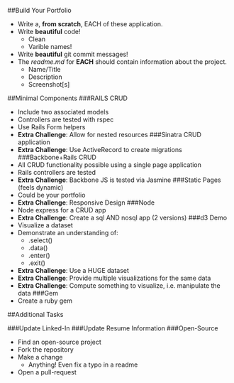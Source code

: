 
##Build Your Portfolio
- Write a, **from scratch**, EACH of these application.
- Write **beautiful** code!
  - Clean
  - Varible names!
- Write **beautiful** git commit messages!
- The *readme.md* for **EACH** should contain information about the project.
  - Name/Title
  - Description
  - Screenshot[s]

##Minimal Components
###RAILS CRUD
  - Include two associated models
  - Controllers are tested with rspec
  - Use Rails Form helpers
  - **Extra Challenge**: Allow for nested resources
###Sinatra CRUD application
  - **Extra Challenge**: Use ActiveRecord to create migrations
###Backbone+Rails CRUD
  - All CRUD functionality possible using a single page application
  - Rails controllers are tested
  - **Extra Challenge**: Backbone JS is tested via Jasmine
###Static Pages (feels dynamic)
  - Could be your portfolio
  - **Extra Challenge**: Responsive Design
###Node
  - Node express for a CRUD app
  - **Extra Challenge**: Create a sql AND nosql app (2 versions)
###d3 Demo
  - Visualize a dataset
  - Demonstrate an understanding of:
    - .select()
    - .data()
    - .enter()
    - .exit()
  - **Extra Challenge**: Use a HUGE dataset
  - **Extra Challenge**: Provide multiple visualizations for the same data
  - **Extra Challenge**: Compute something to visualize, i.e. manipulate the data
###Gem
  - Create a ruby gem


##Additional Tasks


###Update Linked-In
###Update Resume Information
###Open-Source
  - Find an open-source project
  - Fork the repository
  - Make a change
    - Anything!  Even fix a typo in a readme
  - Open a pull-request
